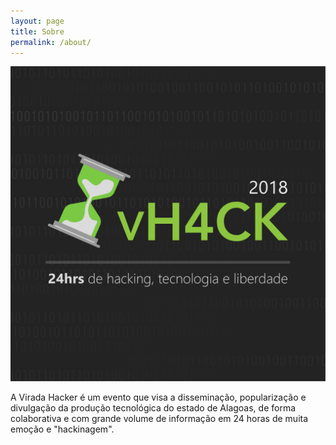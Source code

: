 ```yaml
---
layout: page
title: Sobre
permalink: /about/
---
```


![](/assets/banner.png)

A Virada Hacker é um evento que visa a disseminação, popularização e divulgação da produção tecnológica do estado de Alagoas, de forma colaborativa e com  grande volume de informação em 24 horas de muita emoção e "hackinagem".
